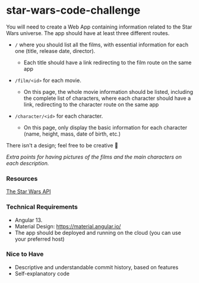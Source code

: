 # star-wars-code-challenge

You will need to create a Web App containing information related to the Star Wars universe.
The app should have at least three different routes.

- `/` where you should list all the films, with essential information for each one (title, release date, director).
    - Each title should have a link redirecting to the film route on the same app

- `/film/<id>` for each movie.
    - On this page, the whole movie information should be listed, including the complete list of characters, where each character should have a link, redirecting to the character route on the same app

- `/character/<id>` for each character.
    - On this page, only display the basic information for each character (name, height, mass, date of birth, etc.)

There isn't a design; feel free to be creative 🙂

_Extra points for having pictures of the films and the main characters on each description._

### Resources

[The Star Wars API](https://swapi.dev/)

### Technical Requirements

- Angular 13.
- Material Design: https://material.angular.io/ 
- The app should be deployed and running on the cloud (you can use your preferred host)

### Nice to Have

- Descriptive and understandable commit history, based on features
- Self-explanatory code
